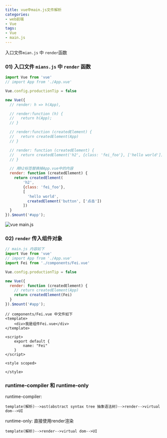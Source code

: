 ```yaml
---
title: vue中main.js文件解析 
categories: 
- web前端
- Vue
tags:
- Vue
- main.js
---
```

入口文件`mian.js` 中 `render`函数

### 01) 入口文件 `mians.js` 中 `render` 函数

```javascript
import Vue from 'vue'
// import App from './App.vue'

Vue.config.productionTip = false

new Vue({
  // render: h => h(App),

  // render:function (h) {
  //   return h(App);
  // }

  // render:function (createdElement) {
  //   return createdElement(App)
  // }

  // render: function (createdElement) {
  //   return createdElement('h2', {class: 'fei_foo'}, ['hello world'])
  // }

  // 用h2标签替换掉App.vue中的内容
  render: function (createdElement) {
    return createdElement(
        'h2',
        {class: 'fei_foo'},
        [
          'hello world',
          createdElement('button', ['点击'])
        ])
  }
}).$mount('#app');

```

![vue main.js](/img/vue/vue_main_js.png "vue main.js")

### 02) `render` 传入组件对象

```javascript
// main.js 内容如下
import Vue from 'vue'
// import App from './App.vue'
import Fei from './components/Fei.vue'

Vue.config.productionTip = false

new Vue({
  render: function (createdElement) {
    // return createdElement(App)
    return createdElement(Fei)
  }
}).$mount('#app');

```

```vue
// components/Fei.vue 中文件如下
<template>
    <div>我是组件Fei.vue</div>
</template>

<script>
    export default {
        name: "Fei"
    }
</script>

<style scoped>

</style>
```

###  runtime-compiler 和 runtime-only 

runtime-compiler:

```
template(解析)-->ast(abstract syntax tree 抽象语法树)-->render-->virtual dom-->UI

```

runtime-only: 直接使用render渲染

```
template(解析)-->render-->virtual dom-->UI
```
































